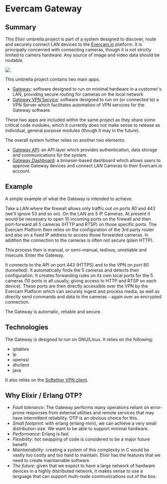 # Evercam Gateway

## Summary

This Elixir umbrella project is part of a system designed to discover, route and securely connect LAN devices to the [Evercam.io](https://www.evercam.io) platform. It is principally concerned with connecting cameras, though it is not strictly limited to camera hardware: Any source of image and video data should be routable.

<IMG SRC="https://cloud.githubusercontent.com/assets/5648894/9682341/c1602f18-52fd-11e5-972b-592d2e356b73.jpg">

This umbrella project contains two main apps:

*    [Gateway](https://github.com/evercam/evercam-gateway/tree/master/apps/gateway): software designed to run on minimal hardware in a customer's LAN, providing secure routing for cameras on the local network
*    [Gateway VPN Service](https://github.com/evercam/evercam-gateway/tree/master/apps/gateway_vpn_service): software designed to run on (or connected to) a VPN Server which facilitates automation of VPN services for the Gateway software.

These two apps are included within the same project as they share some critical code modules, which it currently does not make sense to release as individual, general purpose modules (though it may in the future).

The overall system further relies on another two elements:

*   [Gateway API](https://github.com/evercam/evercam-gateway-api): an API layer which provides authentication, data storage and communications for the system.
*   [Gateway Dashboard](https://github.com/evercam/evercam-gateway-dashboard): a browser-based dashboard which allows users to approve Gateway devices and connect LAN Cameras to their Evercam.io account.

## Example

A simple example of what the Gateway is intended to achieve. 

Take a LAN where the firewall allows only traffic out on ports 80 and 443 (we'll ignore 53 and so on). On the LAN are 5 IP Cameras. At present it would be necessary to open 10 incoming ports on the firewall and then port-forward all 5 cameras (HTTP and RTSP) on those specific ports. The Evercam Platform then relies on the configuration of the 3rd party router and also on a fixed IP address to access those forwarded cameras. In addition the connection to the cameras is often not secure (plain HTTP). 

This process then is manual, or semi-manual, tedious, unreliable and insecure. Enter the Gateway.

It connects to the API on port 443 (HTTPS) and to the VPN on port 80 (tunnelled). It automatically finds the 5 cameras and detects their configuration. It creates forwarding rules on its own local ports for the 5 cameras (10 ports in all usually, giving access to HTTP and RTSP on each device). These ports are then directly accessible over the VPN by the Evercam Platform which can securely ingest and process media, as well as directly send commands and data to the cameras - again over an encrypted connection.

The Gateway is automatic, reliable and secure.

## Technologies

The Gateway is designed to run on GNU/Linux. It relies on the following:

*    iptables
*    ip
*    openssl
*    dhclient
*    java

It also relies on the [Softether VPN client](http://www.softether.org).

## Why Elixir / Erlang OTP?

*    *Fault tolerance*: The Gateway performs many operations reliant on error-prone responses from external utilities and remote services that may have intermittent reliability. OTP is an obvious choice for this.
*    *Small footprint*: with erlang (erlang-mini), we can achieve a very small distribution size. We want to be able to support minimal hardware.
*    *Performance*: Erlang is fast
*    *Flexibility*: hot swapping of code is considered to be a major future benefit
*    *Maintainability*: creating a system of this complexity in C would be vastly too costly and too hard to maintain. Elixir has the features that we need to create maintainable software
*    *The future*: given that we expect to have a large network of hardware devices in a highly distributed network, it makes sense to use a language that can support multi-node communications out of the box.
